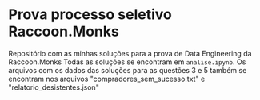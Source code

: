 # Prova processo seletivo Raccoon.Monks
Repositório com as minhas soluções para a prova de Data Engineering da Raccoon.Monks
Todas as soluções se encontram em ```analise.ipynb```. Os arquivos com os dados das soluções para as questões 3 e 5 também se encontram nos arquivos "compradores_sem_sucesso.txt" e "relatorio_desistentes.json"
